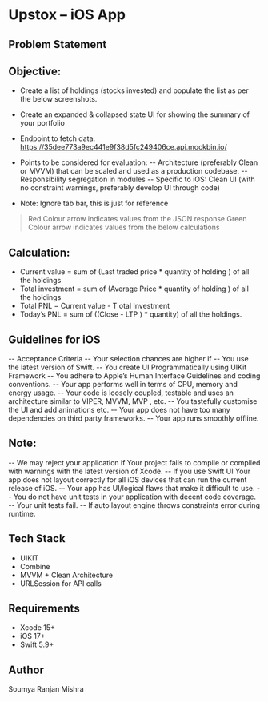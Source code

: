 # Upstox – iOS App

## Problem Statement
## Objective:
- Create a list of holdings (stocks invested) and populate the list as per the below screenshots.
- Create an expanded & collapsed state UI for showing the summary of your portfolio
- Endpoint to fetch data: https://35dee773a9ec441e9f38d5fc249406ce.api.mockbin.io/

- Points to be considered for evaluation:
-- Architecture (preferably Clean or MVVM) that can be scaled and used as a
production codebase.
-- Responsibility segregation in modules
-- Specific to iOS: Clean UI (with no constraint warnings, preferably develop UI through
code)

- Note: Ignore tab bar, this is just for reference
> Red Colour arrow indicates values from the JSON response
> Green Colour arrow indicates values from the below calculations

## Calculation:
- Current value = sum of (Last traded price * quantity of holding ) of all the holdings
- Total investment = sum of (Average Price * quantity of holding ) of all the holdings
- Total PNL = Current value - T otal Investment
- Today’s PNL = sum of ((Close - LTP ) * quantity) of all the holdings.

## Guidelines for iOS
-- Acceptance Criteria
-- Your selection chances are higher if
-- You use the latest version of Swift.
-- You create UI Programmatically using UIKit Framework
-- You adhere to Apple’s Human Interface Guidelines and coding conventions.
-- Your app performs well in terms of CPU, memory and energy usage.
-- Your code is loosely coupled, testable and uses an architecture similar to VIPER, MVVM, MVP , etc.
-- You tastefully customise the UI and add animations etc.
-- Your app does not have too many dependencies on third party frameworks.
-- Your app runs smoothly offline.

## Note: 
-- We may reject your application if Your project fails to compile or compiled with warnings with the latest version of Xcode.
-- If you use Swift UI Your app does not layout correctly for all iOS devices that can run the current release of iOS.
-- Your app has UI/logical flaws that make it difficult to use.
-- You do not have unit tests in your application with decent code coverage.
-- Your unit tests fail.
-- If auto layout engine throws constraints error during runtime.

## Tech Stack

- UIKIT
- Combine
- MVVM + Clean Architecture
- URLSession for API calls

## Requirements

- Xcode 15+
- iOS 17+
- Swift 5.9+

## Author

Soumya Ranjan Mishra

